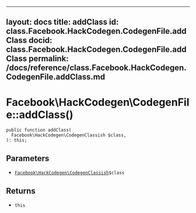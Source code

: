 
***

layout: docs
title: addClass
id: class.Facebook.HackCodegen.CodegenFile.addClass
docid: class.Facebook.HackCodegen.CodegenFile.addClass
permalink: /docs/reference/class.Facebook.HackCodegen.CodegenFile.addClass.md
---







# Facebook\\HackCodegen\\CodegenFile::addClass()




``` Hack
public function addClass(
  Facebook\HackCodegen\CodegenClassish $class,
): this;
```




## Parameters




* [` Facebook\HackCodegen\CodegenClassish `](<class.Facebook.HackCodegen.CodegenClassish.md>)`` $class ``




## Returns




- ` this `